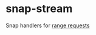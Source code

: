 # snap-stream

Snap handlers for [range requests](https://developer.mozilla.org/en-US/docs/Web/HTTP/Range_requests)
